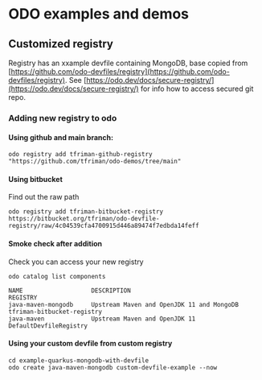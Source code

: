 # ODO examples and demos

## Customized registry

Registry has an xxample devfile containing MongoDB, base copied from [https://github.com/odo-devfiles/registry](https://github.com/odo-devfiles/registry). See [https://odo.dev/docs/secure-registry/](https://odo.dev/docs/secure-registry/) for info how to access secured git repo.

### Adding new registry to odo

#### Using github and main branch:

```shell script
odo registry add tfriman-github-registry "https://github.com/tfriman/odo-demos/tree/main"
```

#### Using bitbucket

Find out the raw path

```shell script
odo registry add tfriman-bitbucket-registry https://bitbucket.org/tfriman/odo-devfile-registry/raw/4c04539cfa4700915d446a89474f7edbda14feff
```

#### Smoke check after addition

Check you can access your new registry

```shell script
odo catalog list components
```

```
NAME                   DESCRIPTION                                   REGISTRY
java-maven-mongodb     Upstream Maven and OpenJDK 11 and MongoDB     tfriman-bitbucket-registry
java-maven             Upstream Maven and OpenJDK 11                 DefaultDevfileRegistry
```

#### Using your custom devfile from custom registry

```shell script
cd example-quarkus-mongodb-with-devfile
odo create java-maven-mongodb custom-devfile-example --now
```
